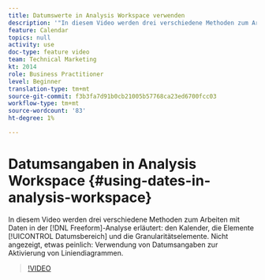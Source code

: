 ```yaml
---
title: Datumswerte in Analysis Workspace verwenden
description: '"In diesem Video werden drei verschiedene Methoden zum Arbeiten mit Datumsangaben in der Freiform-Analyse erläutert: den Kalender, die Elemente des Datumsbereichs und die Granularitätselemente. Nicht angezeigt, etwas peinlich: Verwendung von Datumsangaben zur Aktivierung von Liniendiagrammen. "'
feature: Calendar
topics: null
activity: use
doc-type: feature video
team: Technical Marketing
kt: 2014
role: Business Practitioner
level: Beginner
translation-type: tm+mt
source-git-commit: f3b3fa7d91b0cb21005b57768ca23ed6700fcc03
workflow-type: tm+mt
source-wordcount: '83'
ht-degree: 1%

---
```



# Datumsangaben in Analysis Workspace {#using-dates-in-analysis-workspace}

In diesem Video werden drei verschiedene Methoden zum Arbeiten mit Daten in der [!DNL Freeform]-Analyse erläutert: den Kalender, die Elemente [!UICONTROL Datumsbereich] und die Granularitätselemente. Nicht angezeigt, etwas peinlich: Verwendung von Datumsangaben zur Aktivierung von Liniendiagrammen.

>[!VIDEO](https://video.tv.adobe.com/v/24136/?quality=12)
